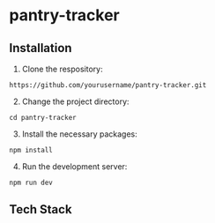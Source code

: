 # pantry-tracker

## Installation
1. Clone the respository:
```
https://github.com/yourusername/pantry-tracker.git
```

2. Change the project directory:
```
cd pantry-tracker
```

3. Install the necessary packages:
```
npm install
```

4. Run the development server:
```
npm run dev
```

## Tech Stack
